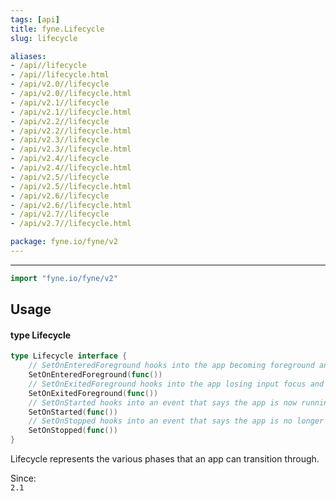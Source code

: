 ```yaml
---
tags: [api]
title: fyne.Lifecycle
slug: lifecycle

aliases:
- /api//lifecycle
- /api//lifecycle.html
- /api/v2.0//lifecycle
- /api/v2.0//lifecycle.html
- /api/v2.1//lifecycle
- /api/v2.1//lifecycle.html
- /api/v2.2//lifecycle
- /api/v2.2//lifecycle.html
- /api/v2.3//lifecycle
- /api/v2.3//lifecycle.html
- /api/v2.4//lifecycle
- /api/v2.4//lifecycle.html
- /api/v2.5//lifecycle
- /api/v2.5//lifecycle.html
- /api/v2.6//lifecycle
- /api/v2.6//lifecycle.html
- /api/v2.7//lifecycle
- /api/v2.7//lifecycle.html

package: fyne.io/fyne/v2
---
```



---
```go
import "fyne.io/fyne/v2"
```

## Usage

#### type Lifecycle

```go
type Lifecycle interface {
	// SetOnEnteredForeground hooks into the app becoming foreground and gaining focus.
	SetOnEnteredForeground(func())
	// SetOnExitedForeground hooks into the app losing input focus and going into the background.
	SetOnExitedForeground(func())
	// SetOnStarted hooks into an event that says the app is now running.
	SetOnStarted(func())
	// SetOnStopped hooks into an event that says the app is no longer running.
	SetOnStopped(func())
}
```

Lifecycle represents the various phases that an app can transition through.


<div class="since">Since: <code>
2.1</code></div>
